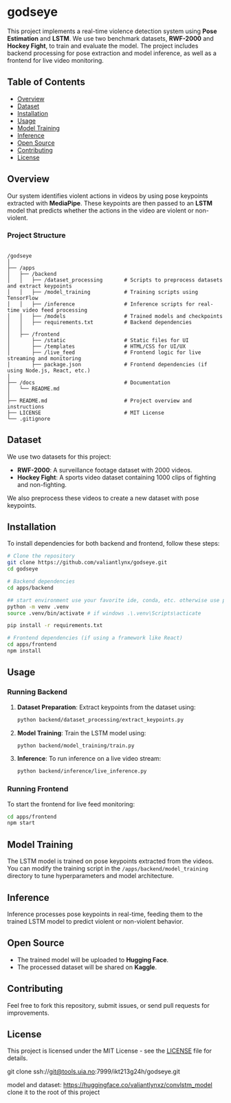 # godseye

This project implements a real-time violence detection system using **Pose Estimation** and **LSTM**. We use two benchmark datasets, **RWF-2000** and **Hockey Fight**, to train and evaluate the model. The project includes backend processing for pose extraction and model inference, as well as a frontend for live video monitoring.

## Table of Contents
- [Overview](#overview)
- [Dataset](#dataset)
- [Installation](#installation)
- [Usage](#usage)
- [Model Training](#model-training)
- [Inference](#inference)
- [Open Source](#open-source)
- [Contributing](#contributing)
- [License](#license)

## Overview
Our system identifies violent actions in videos by using pose keypoints extracted with **MediaPipe**. These keypoints are then passed to an **LSTM** model that predicts whether the actions in the video are violent or non-violent. 

### Project Structure
```

/godseye
│
├── /apps
│   ├── /backend
│   │   ├── /dataset_processing       # Scripts to preprocess datasets and extract keypoints
│   │   ├── /model_training           # Training scripts using TensorFlow
│   │   ├── /inference                # Inference scripts for real-time video feed processing
│   │   ├── /models                   # Trained models and checkpoints
│   │   ├── requirements.txt          # Backend dependencies
│   │
│   ├── /frontend
│       ├── /static                   # Static files for UI
│       ├── /templates                # HTML/CSS for UI/UX
│       ├── /live_feed                # Frontend logic for live streaming and monitoring
│       ├── package.json              # Frontend dependencies (if using Node.js, React, etc.)
│
├── /docs                             # Documentation
│   └── README.md
│
├── README.md                         # Project overview and instructions
├── LICENSE                           # MIT License
└── .gitignore
```

## Dataset
We use two datasets for this project:
- **RWF-2000**: A surveillance footage dataset with 2000 videos.
- **Hockey Fight**: A sports video dataset containing 1000 clips of fighting and non-fighting.

We also preprocess these videos to create a new dataset with pose keypoints.

## Installation
To install dependencies for both backend and frontend, follow these steps:

```bash
# Clone the repository
git clone https://github.com/valiantlynx/godseye.git
cd godseye

# Backend dependencies
cd apps/backend

## start environment use your favorite ide, conda, etc. otherwise use python venv
python -m venv .venv
source .venv/bin/activate # if windows .\.venv\Scripts\acticate

pip install -r requirements.txt

# Frontend dependencies (if using a framework like React)
cd apps/frontend
npm install
```

## Usage

### Running Backend
1. **Dataset Preparation**: Extract keypoints from the dataset using:
    ```bash
    python backend/dataset_processing/extract_keypoints.py
    ```
2. **Model Training**: Train the LSTM model using:
    ```bash
    python backend/model_training/train.py
    ```

3. **Inference**: To run inference on a live video stream:
    ```bash
    python backend/inference/live_inference.py
    ```

### Running Frontend
To start the frontend for live feed monitoring:
```bash
cd apps/frontend
npm start
```

## Model Training
The LSTM model is trained on pose keypoints extracted from the videos. You can modify the training script in the `/apps/backend/model_training` directory to tune hyperparameters and model architecture.

## Inference
Inference processes pose keypoints in real-time, feeding them to the trained LSTM model to predict violent or non-violent behavior.

## Open Source
- The trained model will be uploaded to **Hugging Face**.
- The processed dataset will be shared on **Kaggle**.

## Contributing
Feel free to fork this repository, submit issues, or send pull requests for improvements.

## License
This project is licensed under the MIT License - see the [LICENSE](LICENSE.md) file for details.


git clone ssh://git@tools.uia.no:7999/ikt213g24h/godseye.git

model and dataset: https://huggingface.co/valiantlynxz/convlstm_model
clone it to the root of this project

